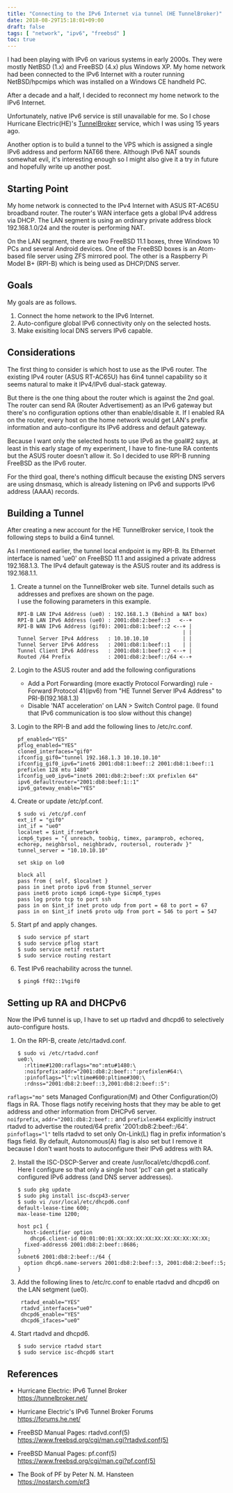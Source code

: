 ```yaml
---
title: "Connecting to the IPv6 Internet via tunnel (HE TunnelBroker)"
date: 2018-08-29T15:18:01+09:00
draft: false
tags: [ "network", "ipv6", "freebsd" ]
toc: true
---
```

I had been playing with IPv6 on various systems in early 2000s. They were mostly NetBSD (1.x) and FreeBSD (4.x) plus Windows XP. My home network had been connected to the IPv6 Internet with a router running NetBSD/hpcmips which was installed on a Windows CE handheld PC.

After a decade and a half, I decided to reconnect my home network to the IPv6 Internet.

Unfortunately, native IPv6 service is still unavailable for me. So I chose Hurricane Electric(HE)'s [TunnelBroker](https://tunnelbroker.net/) service, which I was using 15 years ago.

Another option is to build a tunnel to the VPS which is assigned a single IPv6 address and perform NAT66 there. Although IPv6 NAT sounds somewhat evil, it's interesting enough so I might also give it a try in future and hopefully write up another post.

## Starting Point
My home network is connected to the IPv4 Internet with ASUS RT-AC65U broadband router. The router's WAN interface gets a global IPv4 address via DHCP. The LAN segment is using an ordinary private address block 192.168.1.0/24 and the router is performing NAT.

On the LAN segment, there are two FreeBSD 11.1 boxes, three Windows 10 PCs and several Android devices. One of the FreeBSD boxes is an Atom-based file server using ZFS mirrored pool. The other is a Raspberry Pi Model B+ (RPI-B) which is being used as DHCP/DNS server.

## Goals
My goals are as follows.

1. Connect the home network to the IPv6 Internet.
2. Auto-configure global IPv6 connectivity only on the selected hosts.
3. Make exisiting local DNS servers IPv6 capable.

## Considerations
The first thing to consider is which host to use as the IPv6 router. The existing IPv4 router (ASUS RT-AC65U) has 6in4 tunnel capability so it seems natural to make it IPv4/IPv6 dual-stack gateway.

But there is the one thing about the router which is against the 2nd goal. The router can send RA (Router Advertisement) as an IPv6 gateway but there's no configuration options other than enable/disable it. If I enabled RA on the router, every host on the home network would get LAN's prefix information and auto-configure its IPv6 address and default gateway.

Because I want only the selected hosts to use IPv6 as the goal#2 says, at least in this early stage of my experiment, I have to fine-tune RA contents but the ASUS router doesn't allow it. So I decided to use RPI-B running FreeBSD as the IPv6 router.

For the third goal, there's nothing difficult because the existing DNS servers are using dnsmasq, which is already listening on IPv6 and supports IPv6 address (AAAA) records.

## Building a Tunnel
After creating a new account for the HE TunnelBroker service, I took the following steps to build a 6in4 tunnel.

As I mentioned earlier, the tunnel local endpoint is my RPI-B. Its Ethernet interface is named 'ue0' on FreeBSD 11.1 and assigined a private address 192.168.1.3. The IPv4 default gateway is the ASUS router and its address is 192.168.1.1.

1. Create a tunnel on the TunnelBroker web site. Tunnel details such as addresses and prefixes are shown on the page.  
I use the following parameters in this example.
    ```
    RPI-B LAN IPv4 Address (ue0) : 192.168.1.3 (Behind a NAT box)
    RPI-B LAN IPv6 Address (ue0) : 2001:db8:2:beef::3   <--+
    RPI-B WAN IPv6 Address (gif0): 2001:db8:1:beef::2 <--+ |
                                                         | |
    Tunnel Server IPv4 Address   : 10.10.10.10           | |
    Tunnel Server IPv6 Address   : 2001:db8:1:beef::1    | |
    Tunnel Client IPv6 Address   : 2001:db8:1:beef::2 <--+ |
    Routed /64 Prefix            : 2001:db8:2:beef::/64 <--+
    ```

2. Login to the ASUS router and add the following configurations
    - Add a Port Forwarding (more exactly Protocol Forwarding) rule - Forward Protocol 41(ipv6) from "HE Tunnel Server IPv4 Address" to PRI-B(192.168.1.3) 
    - Disable 'NAT acceleration' on LAN > Switch Control page.
      (I found that IPv6 communication is too slow without this change)


3. Login to the RPI-B and add the following lines to /etc/rc.conf.  
    ```
    pf_enabled="YES"
    pflog_enabled="YES"
    cloned_interfaces="gif0"
    ifconfig_gif0="tunnel 192.168.1.3 10.10.10.10"
    ifconfig_gif0_ipv6="inet6 2001:db8:1:beef::2 2001:db8:1:beef::1 prefixlen 128 mtu 1480"
    ifconfig_ue0_ipv6="inet6 2001:db8:2:beef::XX prefixlen 64"
    ipv6_defaultrouter="2001:db8:beef:1::1"
    ipv6_gateway_enable="YES"
    ```

4. Create or update /etc/pf.conf.  
    ```
    $ sudo vi /etc/pf.conf
    ext_if = "gif0"
    int_if = "ue0"
    localnet = $int_if:network
    icmp6_types = "{ unreach, toobig, timex, paramprob, echoreq, echorep, neighbrsol, neighbradv, routersol, routeradv }"
    tunnel_server = "10.10.10.10"
    
    set skip on lo0
    
    block all
    pass from { self, $localnet }
    pass in inet proto ipv6 from $tunnel_server
    pass inet6 proto icmp6 icmp6-type $icmp6_types
    pass log proto tcp to port ssh
    pass in on $int_if inet proto udp from port = 68 to port = 67
    pass in on $int_if inet6 proto udp from port = 546 to port = 547
    ```

5. Start pf and apply changes.  
    ```
    $ sudo service pf start
    $ sudo service pflog start
    $ sudo service netif restart
    $ sudo service routing restart
    ```

6. Test IPv6 reachability across the tunnel.
    ```
    $ ping6 ff02::1%gif0
    ```

## Setting up RA and DHCPv6
Now the IPv6 tunnel is up, I have to set up rtadvd and dhcpd6 to selectively auto-configure hosts.

1. On the RPI-B, create /etc/rtadvd.conf.  
    ```
    $ sudo vi /etc/rtadvd.conf
    ue0:\
      :rltime#1200:raflags="mo":mtu#1480:\
      :noifprefix:addr="2001:db8:2:beef::":prefixlen#64:\
      :pinfoflags="l":vltime#600:pltime#300:\
      :rdnss="2001:db8:2:beef::3,2001:db8:2:beef::5":
    ```    
`raflags="mo"` sets Managed Configuration(M) and Other Configuration(O) flags in RA. Those flags notify receiving hosts that they may be able to get address and other information from DHCPv6 server.  
`noifprefix`, `addr="2001:db8:2:beef::` and `prefixlen#64` explicitly instruct rtadvd to advertise the routed/64 prefix '2001:db8:2:beef::/64'.  
`pinfoflags="l"` tells rtadvd to set only On-Link(L) flag in prefix information's flags field. By default, Autonomous(A) flag is also set but I remove it because I don't want hosts to autoconfigure their IPv6 address with RA.

2. Install the ISC-DSCP-Server and create /usr/local/etc/dhcpd6.conf.  
Here I configure so that only a single host 'pc1' can get a statically configured IPv6 address (and DNS server addresses).
    ```
    $ sudo pkg update
    $ sudo pkg install isc-dscp43-server
    $ sudo vi /usr/local/etc/dhcpd6.conf
    default-lease-time 600;
    max-lease-time 1200;
    
    host pc1 {
      host-identifier option
        dhcp6.client-id 00:01:00:01:XX:XX:XX:XX:XX:XX:XX:XX:XX:XX;
      fixed-address6 2001:db8:2:beef::8686;
    }
    subnet6 2001:db8:2:beef::/64 {
      option dhcp6.name-servers 2001:db8:2:beef::3, 2001:db8:2:beef::5;
    }
    ```

3. Add the following lines to /etc/rc.conf to enable rtadvd and dhcpd6 on the LAN setgment (ue0).
   ```
    rtadvd_enable="YES"
    rtadvd_interfaces="ue0"
    dhcpd6_enable="YES"
    dhcpd6_ifaces="ue0"
    ```

4. Start rtadvd and dhcpd6.
    ```
    $ sudo service rtadvd start
    $ sudo service isc-dhcpd6 start
    ```

## References
* Hurricane Electric: IPv6 Tunnel Broker  
https://tunnelbroker.net/

* Hurricane Electric's IPv6 Tunnel Broker Forums  
https://forums.he.net/

* FreeBSD Manual Pages: rtadvd.conf(5)  
<https://www.freebsd.org/cgi/man.cgi?rtadvd.conf(5)>

* FreeBSD Manual Pages: pf.conf(5)  
<https://www.freebsd.org/cgi/man.cgi?pf.conf(5)>

* The Book of PF by Peter N. M. Hansteen  
https://nostarch.com/pf3

